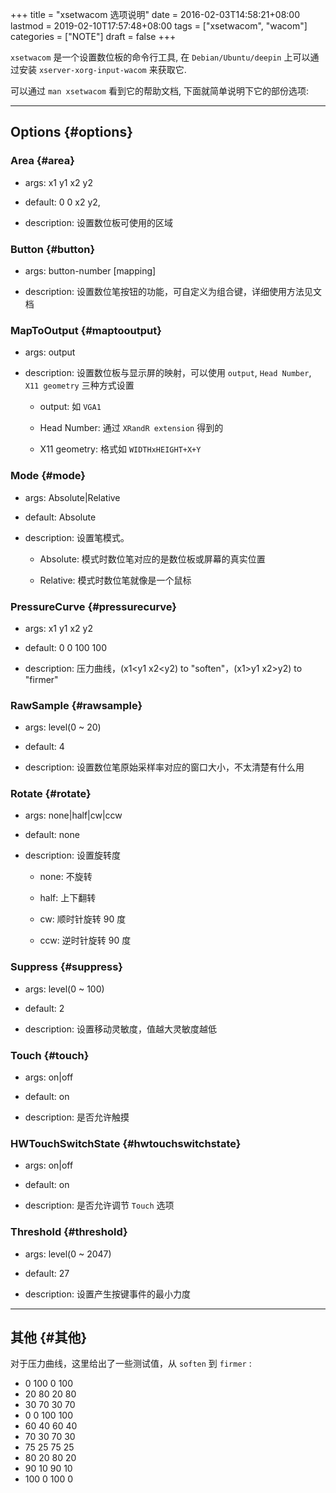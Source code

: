 +++
title = "xsetwacom 选项说明"
date = 2016-02-03T14:58:21+08:00
lastmod = 2019-02-10T17:57:48+08:00
tags = ["xsetwacom", "wacom"]
categories = ["NOTE"]
draft = false
+++

`xsetwacom` 是一个设置数位板的命令行工具, 在 `Debian/Ubuntu/deepin` 上可以通过安装 `xserver-xorg-input-wacom` 来获取它.

可以通过 `man xsetwacom` 看到它的帮助文档, 下面就简单说明下它的部份选项:

---


## Options {#options}


### Area {#area}

-   args: x1 y1 x2 y2

-   default: 0 0 x2 y2,

-   description: 设置数位板可使用的区域


### Button {#button}

-   args: button-number [mapping]

-   description: 设置数位笔按钮的功能，可自定义为组合键，详细使用方法见文档


### MapToOutput {#maptooutput}

-   args: output

-   description: 设置数位板与显示屏的映射，可以使用 `output`, `Head Number`, `X11 geometry` 三种方式设置
    -   output: 如 `VGA1`

    -   Head Number: 通过 `XRandR extension` 得到的

    -   X11 geometry: 格式如 `WIDTHxHEIGHT+X+Y`


### Mode {#mode}

-   args: Absolute|Relative

-   default: Absolute

-   description: 设置笔模式。
    -   Absolute: 模式时数位笔对应的是数位板或屏幕的真实位置

    -   Relative: 模式时数位笔就像是一个鼠标


### PressureCurve {#pressurecurve}

-   args: x1 y1 x2 y2

-   default: 0 0 100 100

-   description: 压力曲线，(x1<y1 x2<y2) to "soften"，(x1>y1 x2>y2) to "firmer"


### RawSample {#rawsample}

-   args: level(0 ~ 20)

-   default: 4

-   description: 设置数位笔原始采样率对应的窗口大小，不太清楚有什么用


### Rotate {#rotate}

-   args: none|half|cw|ccw

-   default: none

-   description: 设置旋转度
    -   none: 不旋转

    -   half: 上下翻转

    -   cw: 顺时针旋转 90 度

    -   ccw: 逆时针旋转 90 度


### Suppress {#suppress}

-   args: level(0 ~ 100)

-   default: 2

-   description: 设置移动灵敏度，值越大灵敏度越低


### Touch {#touch}

-   args: on|off

-   default: on

-   description: 是否允许触摸


### HWTouchSwitchState {#hwtouchswitchstate}

-   args: on|off

-   default: on

-   description: 是否允许调节 `Touch` 选项


### Threshold {#threshold}

-   args: level(0 ~ 2047)

-   default: 27

-   description: 设置产生按键事件的最小力度

---


## 其他 {#其他}

对于压力曲线，这里给出了一些测试值，从 `soften` 到 `firmer` :

-   0 100 0 100
-   20 80 20 80
-   30 70 30 70
-   0 0 100 100
-   60 40 60 40
-   70 30 70 30
-   75 25 75 25
-   80 20 80 20
-   90 10 90 10
-   100 0 100 0
